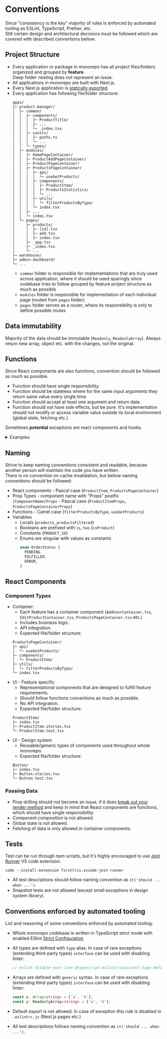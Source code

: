 # Conventions

Since "consistency is the key" majority of rules is enforced by automated tooling as ESLint, TypeScript, Prettier, etc.  
Still certain design and architectural decisions must be followed which are covered with described conventions bellow.

## Project Structure

- Every application or package in monorepo has all project files/folders organized and grouped by **feature**.  
  Deep folder nesting does not represent an issue.
- All applications in monorepo are built with Next.js.
- Every Next.js application is [statically exported](https://nextjs.org/docs/advanced-features/static-html-export).
- Every application has following file/folder structure:
  ```shell
  apps/
  ├─ product-manager/
  │  ├─ common/
  │  │  ├─ components/
  │  │  │  ├─ ProductTitle/
  │  │  │  ├─ ...
  │  │  │  └─ _index.tsx
  │  │  ├─ consts/
  │  │  │  ├─ paths.ts
  │  │  │  └─ ...
  │  │  └─ types/
  │  ├─ modules/
  │  │  ├─ HomePageContainer/
  │  │  ├─ ProductAddPageContainer/
  │  │  ├─ ProductPageContainer/
  │  │  ├─ ProductsPageContainer/
  │  │  │  ├─ api/
  │  │  │  │  └─ useGetProducts/
  │  │  │  ├─ components/
  │  │  │  │  ├─ ProductItem/
  │  │  │  │  ├─ ProductsStatistics/
  │  │  │  │  └─ ...
  │  │  │  ├─ utils/
  │  │  │  │  └─ filterProductsByType/
  │  │  │  └─ index.tsx
  │  │  ├─ ...
  │  │  └─ index.tsx
  │  └─ pages/
  │     ├─ products/
  │     │  ├─ [id].tsx
  │     │  ├─ add.tsx
  │     │  ├─ index.tsx
  │     ├─ _app.tsx
  │     ├─ _index.tsx
  │     └─ ...
  ├─ warehouse/
  ├─ admin-dashboard/
  └─ ...
  ```
  - `common` folder is responsible for implementations that are truly used across application, where it should be used sparingly since codebase tries to follow grouped by feature project structure as much as possible
  - `modules` folder is responsible for implementation of each individual page (routed from `pages` folder)
  - `pages` folder serves as a router, where its responsibility is only to define possible routes

## Data immutability

Majority of the data should be immutable (`Readonly`, `ReadonlyArray`). Always return new array, object etc. with the changes, not the original.

## Functions

Since React components are also functions, convention should be followed as much as possible.

- Function should have single responsibility.
- Function should be stateless where for the same input arguments they return same value every single time.
- Function should accept at least one argument and return data.
- Function should not have side effects, but be pure. It's implementation should not modify or access variable value outside its local environment (global state, fetching etc.).

Sometimes **potential** exceptions are react components and hooks.

<details>
<summary>Examples</summary>

```ts
const Logo = () => {
  return (
    <svg width="100" height="100">
      <circle cx="50" cy="50" r="40"></circle>
      <text x="50%" y="50%">
        Icon
      </text>
    </svg>
  );
};

const ProductsPageContainer = () => {
  const { data: products } = useFetchProducts();

  return (
    <div>
      {products.map((product) => (
        <ProductItem name={product.name} />
      ))}
    </div>
  );
};

const useGetUsers: UseGeUsers = ({ country, isActive }) =>
  useQuery(['fetchUsers', { country, isActive }], () => fetchUsers({ country, isActive }));
```

</details>

## Naming

Strive to keep naming conventions consistent and readable, because another person will maintain the code you have written.  
There is no convention on cache invalidation, but bellow naming conventions should be followed:

- React components - Pascal case (`ProductItem`, `ProductsPageContainer`)
- Prop Types - component name with "Props" postfix `[ComponentName]Props` - Pascal case (`ProductItemProps`, `ProductsPageContainerProps`)
- Functions - Camel case (`filterProductsByType`, `useGetProducts`)
- Variables
  - Locals (`products`, `productsFiltered`)
  - Booleans are prefixed with `is`, `has` (`isProduct`)
  - Constants (`PRODUCT_ID`)
  - Enums are singular with values as constants
    ```ts
    enum OrderStatus {
      PENDING,
      FULFILLED,
      ERROR,
    }
    ```

## React Components

### Component Types

- Container:
  - Each feature has a container component (`AddUserContainer.tsx`, `EditProductContainer.tsx`, `ProductsPageContainer.tsx` etc.)
  - Includes business logic.
  - API integration.
  - Expected file/folder structure:
  ```
  ProductsPageContainer/
  ├─ api/
  │  └─ useGetProducts/
  ├─ components/
  │  └─ ProductItem/
  ├─ utils/
  │  └─ filterProductsByType/
  └─ index.tsx
  ```
- UI - Feature specific
  - Representational components that are designed to fulfill feature requirements.
  - Should follow functions conventions as much as possible.
  - No API integration.
  - Expected file/folder structure:
  ```
  ProductItem/
  ├─ index.tsx
  ├─ ProductItem.stories.tsx
  └─ ProductItem.test.tsx
  ```
- UI - Design system
  - Reusable/generic types of components used throughout whole monorepo.
  - Expected file/folder structure:
  ```
  Button/
  ├─ index.tsx
  ├─ Button.stories.tsx
  └─ Button.test.tsx
  ```

### Passing Data

- Prop drilling should not become an issue, if it does [break out your render method](https://kentcdodds.com/blog/prop-drilling#how-can-we-avoid-problems-with-prop-drilling) and keep in mind that React components are functions, which should have single responsibility.
- Component composition is not allowed.
- Global state is not allowed.
- Fetching of data is only allowed in container components.

## Tests

Test can be run through npm scripts, but it's highly encouraged to use [Jest Runner](https://marketplace.visualstudio.com/items?itemName=firsttris.vscode-jest-runner) VS code extension.

```shell
code --install-extension firsttris.vscode-jest-runner
```

- All test descriptions should follow naming convention as `it('should ... when ...')`.
- Snapshot tests are not allowed (except small exceptions in design system library).

## Conventions enforced by automated tooling

List and reasoning of some conventions enforced by automated tooling:

- Whole monorepo codebase is written in TypeScript strict mode with enabled ESlint [Strict Configuration](https://typescript-eslint.io/docs/linting/configs#strict)
- All types are defined with `type` alias. In case of rare exceptions (extending third-party types) `interface` can be used with disabling linter:

  ```ts
  // eslint-disable-next-line @typescript-eslint/consistent-type-definitions
  ```

- Arrays are defined with `generic` syntax. In case of rare exceptions (extending third-party types) `interface` can be used with disabling linter:

  ```ts
  const x: Array<string> = ['a', 'b'];
  const y: ReadonlyArray<string> = ['a', 'b'];
  ```

- Default export is not allowed. In case of exception this rule is disabled in `.eslintrc.js` (Next.js pages etc.)
- All test descriptions follows naming convention as `it('should ... when ...')`.
